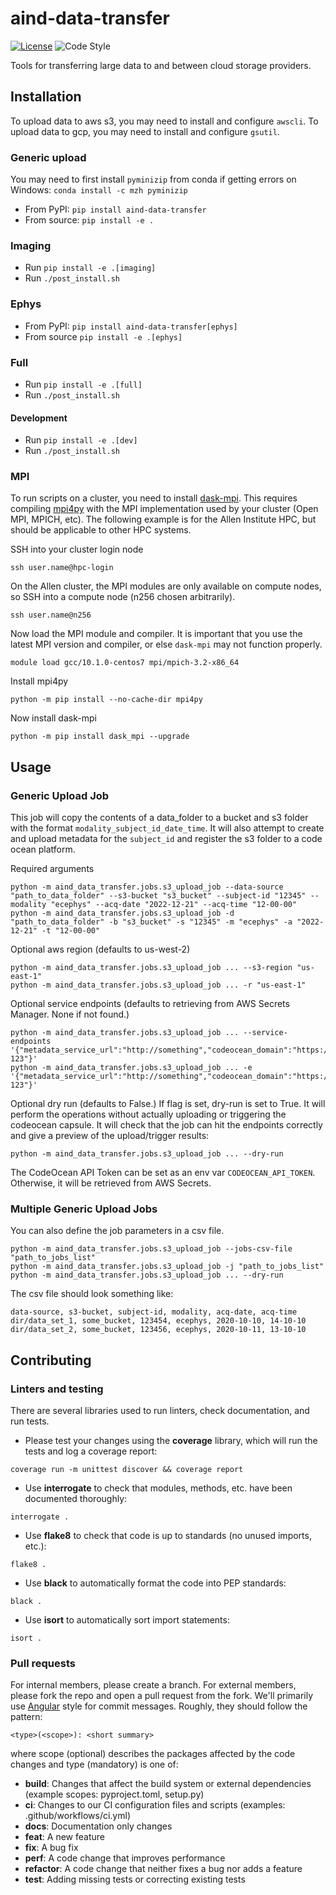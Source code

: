 # aind-data-transfer

[![License](https://img.shields.io/badge/license-MIT-brightgreen)](LICENSE)
![Code Style](https://img.shields.io/badge/code%20style-black-black)

Tools for transferring large data to and between cloud storage providers.

## Installation

To upload data to aws s3, you may need to install and configure `awscli`. To upload data to gcp, you may need to install and configure `gsutil`.

### Generic upload

You may need to first install `pyminizip` from conda if getting errors on Windows: `conda install -c mzh pyminizip`

- From PyPI: `pip install aind-data-transfer`
- From source: `pip install -e .`

### Imaging

- Run `pip install -e .[imaging]`
- Run `./post_install.sh`

### Ephys

- From PyPI: `pip install aind-data-transfer[ephys]`
- From source `pip install -e .[ephys]`

### Full

- Run `pip install -e .[full]`
- Run `./post_install.sh`

#### Development

- Run `pip install -e .[dev]`
- Run `./post_install.sh`

### MPI
To run scripts on a cluster, you need to install [dask-mpi](http://mpi.dask.org/en/latest/).
This requires compiling [mpi4py](https://mpi4py.readthedocs.io/en/stable/install.html)
with the MPI implementation used by your cluster (Open MPI, MPICH, etc).
The following example is for the Allen Institute HPC, but should be applicable to other HPC systems.

SSH into your cluster login node

```ssh user.name@hpc-login```

On the Allen cluster, the MPI modules are only available on compute nodes, so SSH into a compute node (n256 chosen arbitrarily).

```ssh user.name@n256```

Now load the MPI module and compiler. It is important that you use the latest MPI version and compiler, or else 
`dask-mpi` may not function properly.

```module load gcc/10.1.0-centos7 mpi/mpich-3.2-x86_64```

Install mpi4py

```python -m pip install --no-cache-dir mpi4py```

Now install dask-mpi

```python -m pip install dask_mpi --upgrade```


## Usage

### Generic Upload Job

This job will copy the contents of a data_folder to a bucket and s3 folder with the format `modality_subject_id_date_time`. It will also attempt to create and upload metadata for the `subject_id` and register the s3 folder to a code ocean platform.

Required arguments
```
python -m aind_data_transfer.jobs.s3_upload_job --data-source "path_to_data_folder" --s3-bucket "s3_bucket" --subject-id "12345" --modality "ecephys" --acq-date "2022-12-21" --acq-time "12-00-00"
python -m aind_data_transfer.jobs.s3_upload_job -d "path_to_data_folder" -b "s3_bucket" -s "12345" -m "ecephys" -a "2022-12-21" -t "12-00-00"
```

Optional aws region (defaults to us-west-2)
```
python -m aind_data_transfer.jobs.s3_upload_job ... --s3-region "us-east-1"
python -m aind_data_transfer.jobs.s3_upload_job ... -r "us-east-1"
```

Optional service endpoints (defaults to retrieving from AWS Secrets Manager. None if not found.)
```
python -m aind_data_transfer.jobs.s3_upload_job ... --service-endpoints '{"metadata_service_url":"http://something","codeocean_domain":"https://codeocean.acme.org","codeocean_trigger_capsule":"abc-123"}'
python -m aind_data_transfer.jobs.s3_upload_job ... -e '{"metadata_service_url":"http://something","codeocean_domain":"https://codeocean.acme.org","codeocean_trigger_capsule":"abc-123"}'
```

Optional dry run (defaults to False.) If flag is set, dry-run is set to True. It will perform the operations without actually uploading or triggering the codeocean capsule. It will check that the job can hit the endpoints correctly and give a preview of the upload/trigger results:
```
python -m aind_data_transfer.jobs.s3_upload_job ... --dry-run
```

The CodeOcean API Token can be set as an env var `CODEOCEAN_API_TOKEN`. Otherwise, it will be retrieved from AWS Secrets.

### Multiple Generic Upload Jobs

You can also define the job parameters in a csv file.

```
python -m aind_data_transfer.jobs.s3_upload_job --jobs-csv-file "path_to_jobs_list"
python -m aind_data_transfer.jobs.s3_upload_job -j "path_to_jobs_list"
python -m aind_data_transfer.jobs.s3_upload_job ... --dry-run
```

The csv file should look something like:

```
data-source, s3-bucket, subject-id, modality, acq-date, acq-time
dir/data_set_1, some_bucket, 123454, ecephys, 2020-10-10, 14-10-10
dir/data_set_2, some_bucket, 123456, ecephys, 2020-10-11, 13-10-10
```

## Contributing

### Linters and testing

There are several libraries used to run linters, check documentation, and run tests.

- Please test your changes using the **coverage** library, which will run the tests and log a coverage report:

```
coverage run -m unittest discover && coverage report
```

- Use **interrogate** to check that modules, methods, etc. have been documented thoroughly:

```
interrogate .
```

- Use **flake8** to check that code is up to standards (no unused imports, etc.):

```
flake8 .
```

- Use **black** to automatically format the code into PEP standards:

```
black .
```

- Use **isort** to automatically sort import statements:

```
isort .
```

### Pull requests

For internal members, please create a branch. For external members, please fork the repo and open a pull request from the fork. We'll primarily use [Angular](https://github.com/angular/angular/blob/main/CONTRIBUTING.md#commit) style for commit messages. Roughly, they should follow the pattern:
```
<type>(<scope>): <short summary>
```

where scope (optional) describes the packages affected by the code changes and type (mandatory) is one of:

- **build**: Changes that affect the build system or external dependencies (example scopes: pyproject.toml, setup.py)
- **ci**: Changes to our CI configuration files and scripts (examples: .github/workflows/ci.yml)
- **docs**: Documentation only changes
- **feat**: A new feature
- **fix**: A bug fix
- **perf**: A code change that improves performance
- **refactor**: A code change that neither fixes a bug nor adds a feature
- **test**: Adding missing tests or correcting existing tests
